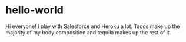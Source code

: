 # hello-world

Hi everyone! I play with Salesforce and Heroku a lot.
Tacos make up the majority of my body composition and tequila makes up the rest of it.
